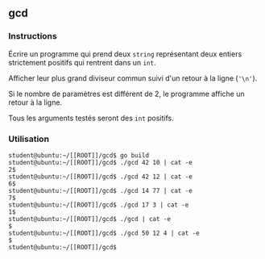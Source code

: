 ## gcd

### Instructions

Écrire un programme qui prend deux `string` représentant deux entiers strictement positifs qui rentrent dans un `int`.

Afficher leur plus grand diviseur commun suivi d'un retour à la ligne (`'\n'`).

Si le nombre de paramètres est différent de 2, le programme affiche un retour à la ligne.

Tous les arguments testés seront des `int` positifs.

### Utilisation

```console
student@ubuntu:~/[[ROOT]]/gcd$ go build
student@ubuntu:~/[[ROOT]]/gcd$ ./gcd 42 10 | cat -e
2$
student@ubuntu:~/[[ROOT]]/gcd$ ./gcd 42 12 | cat -e
6$
student@ubuntu:~/[[ROOT]]/gcd$ ./gcd 14 77 | cat -e
7$
student@ubuntu:~/[[ROOT]]/gcd$ ./gcd 17 3 | cat -e
1$
student@ubuntu:~/[[ROOT]]/gcd$ ./gcd | cat -e
$
student@ubuntu:~/[[ROOT]]/gcd$ ./gcd 50 12 4 | cat -e
$
student@ubuntu:~/[[ROOT]]/gcd$
```
